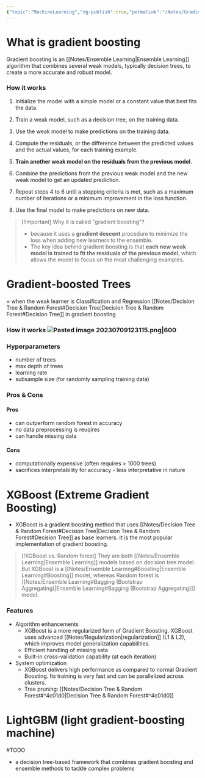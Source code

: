 ```yaml
---
{"topic":"MachineLearning","dg-publish":true,"permalink":"/Notes/Gradient Boosting/","dgPassFrontmatter":true,"noteIcon":""}
---
```


# What is gradient boosting
Gradient boosting is an [[Notes/Ensemble Learning\|Ensemble Learning]] algorithm that combines several weak models, typically decision trees, to create a more accurate and robust model.

### How it works

1.  Initialize the model with a simple model or a constant value that best fits the data.
    
2.  Train a weak model, such as a decision tree, on the training data.
    
3.  Use the weak model to make predictions on the training data.
    
4.  Compute the residuals, or the difference between the predicted values and the actual values, for each training example.
    
5.  **Train another weak model on the residuals from the previous model**.
    
6.  Combine the predictions from the previous weak model and the new weak model to get an updated prediction.
    
7.  Repeat steps 4 to 6 until a stopping criteria is met, such as a maximum number of iterations or a minimum improvement in the loss function.
    
8.  Use the final model to make predictions on new data.
    
>[!Important] Why it is called "gradient boosting"?
>- because it uses a **gradient descent** procedure to minimize the loss when adding new learners to the ensemble.
>- The key idea behind gradient boosting is that **each new weak model is trained to fit the residuals of the previous model**, which allows the model to focus on the most challenging examples.

# Gradient-boosted Trees
= when the weak learner is Classification and Regression [[Notes/Decision Tree & Random Forest#Decision Tree\|Decision Tree & Random Forest#Decision Tree]] in gradient boosting
### How it works ![Pasted image 20230709123115.png|600](/img/user/_assets/images/Pasted%20image%2020230709123115.png)
### Hyperparameters
- number of trees
- max depth of trees
- learning rate
- subsample size (for randomly sampling training data)
### Pros & Cons
#### Pros
- can outperform random forest in accuracy
- no data preprocessing is reuqires
- can handle missing data
#### Cons
- computationally expensive (often requires > 1000 trees)
- sacrifices interpretability for accuracy - less interpretative in nature

# XGBoost (Extreme Gradient Boosting) 
- XGBoost is a gradient boosting method that uses  [[Notes/Decision Tree & Random Forest#Decision Tree\|Decision Tree & Random Forest#Decision Tree]] as base learners. It is the most popular implementation of gradient boosting.
>[!XGBoost vs. Random forest]
>They are both [[Notes/Ensemble Learning\|Ensemble Learning]] models based on decision tree model. But XGBoost is a [[Notes/Ensemble Learning#Boosting\|Ensemble Learning#Boosting]] model, whereas Random forest is [[Notes/Ensemble Learning#Bagging (Bootstrap Aggregating)\|Ensemble Learning#Bagging (Bootstrap Aggregating)]] model. 

### Features
- Algorithm enhancements
	- XGBoost is a more regularized form of Gradient Boosting. XGBoost uses advanced [[Notes/Regularization\|regularization]] (L1 & L2), which improves model generalization capabilities. 
	- Efficient handling of missing sata
	- Built-in cross-validation capability (at each iteration)
- System optimization
	- XGBoost delivers high performance as compared to normal Gradient Boosting. Its training is very fast and can be parallelized across clusters.
	- Tree pruning: [[Notes/Decision Tree & Random Forest#^4c01d0\|Decision Tree & Random Forest#^4c01d0]]

# LightGBM (light gradient-boosting machine)
#TODO 
- a decision tree-based framework that combines gradient boosting and ensemble methods to tackle complex problems